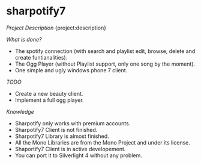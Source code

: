 # sharpotify7

*Project Description*
{project:description}

*What is done?*
- The spotify connection (with search and playlist edit, browse, delete and create funtianalities).
- The Ogg Player (without Playlist support, only one song by the moment).
- One simple and ugly windows phone 7 client.

*TODO*
- Create a new beauty client.
- Implement a full ogg player.

*Knowledge*
- Sharpotify only works with premium accounts.
- Sharpotify7 Client is not finished.
- Sharpotify7 Library is almost finished.
- All the Mono Libraries are from the Mono Project and under its license.
- Shaportify7 Client is in active developement.
- You can port it to Silverlight 4 without any problem.
